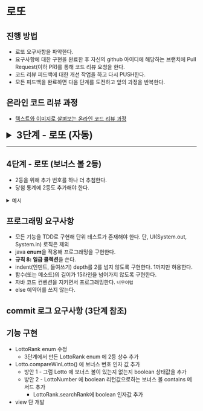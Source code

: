 # 로또
## 진행 방법
* 로또 요구사항을 파악한다.
* 요구사항에 대한 구현을 완료한 후 자신의 github 아이디에 해당하는 브랜치에 Pull Request(이하 PR)를 통해 코드 리뷰 요청을 한다.
* 코드 리뷰 피드백에 대한 개선 작업을 하고 다시 PUSH한다.
* 모든 피드백을 완료하면 다음 단계를 도전하고 앞의 과정을 반복한다.

## 온라인 코드 리뷰 과정
* [텍스트와 이미지로 살펴보는 온라인 코드 리뷰 과정](https://github.com/next-step/nextstep-docs/tree/master/codereview)

<details>
<summary style="font-Weight : bold; font-size : 25px;" >3단계 - 로또 (자동) </summary>
<div>  

## 기능 요구사항
* 로또 구입 금액을 입력하면 구입 금액에 해당하는 로또 발급
* 로또 1장의 가격은 1000원
```
3개 일치 (5000원)
4개 일치 (50000원)
5개 일치 (1500000원)
6개 일치 (2000000000원)
```
## 프로그래밍 요구사항
* 모든 기능은 TDD로 구현하여 단위 테스트가 존재. (단, UI 제외)
    * UI 와 핵심 로직 코드 분리
* Indent Depth 는 1까지만 허용
* 함수(또는 메서드)의 길이는 15라인까지 허용
* 모든 로직에 단위 테스트 구현
* 자바 컨벤션을 지키며 프로그래밍 진행
* else 예약어 비허용

## commit 로그 요구사항
```
feat (feature)
fix (bug fix)
docs (documentation)
style (formatting, missing semi colons, …)
refactor
test (when adding missing tests)
chore (maintain)
```
## 기능 구현
* 1~45 사이의 6개 숫자와 입력 숫자의 일치 갯수 테스트
* 1~45 사이의 난수 6개를 가지는 리스트 생성
* 1~45 사이의 숫자인지 , 6개인지 확인
  * (추가) custom exception 생성하여 각 오류 사항 별 예외처리
* 생성된 숫자와 입력된 6개의 숫자중 일치하는 갯수를 찾기
* 테스트를 위해 랜덤으로 생성되는 난수를 입력할 수 있도록 변경
* (추가) 한 장 이상의 로또를 상태로 갖는 일급 컬렉션 생성
  * (추가) 로또 번호를 상태로 갖는 로또 일급 컬랙션, 로또들을 상태로 갖는 로또s 일급 컬렉션 사용
* 금액을 입력하여 1000원 단위로 생성되는 로또의 수 테스트
  * (추가) 지불한 금액을 상태로 갖는 pay class(원시값 포장)
* 금액 만큼 생성되는 로또의 숫자를 테스트 가능하도록 구현하고 정답 6자리와 비교테스트
* 동일한 갯수 만큼 3~6개의 정답 갯수 테스트
* 상금과 투자 금을 비교해 수익률 테스트
  * (추가 및 수정)기존 로또 랭크 상태값을 가지는 class -> enum으로 변경
* (추가) 모든 기능에 대해여 테스트 코드 작성
* input 뷰와 result 뷰 
  * 기능 로직 코드 와 뷰 분리

</div>
</details>

---

## 4단계 - 로또 (보너스 볼 2등)
* 2등을 위해 추가 번호를 하나 더 추첨한다.
* 당첨 통계에 2등도 추가해야 한다.
<details>
<summary> 예시 </summary>
<div>

```
지난 주 당첨 번호를 입력해 주세요.
1, 2, 3, 4, 5, 6
보너스 볼을 입력해 주세요.
7
당첨 통계
---------
3개 일치 (5000원)- 1개
4개 일치 (50000원)- 0개
5개 일치 (1500000원)- 0개
5개 일치, 보너스 볼 일치(30000000원) - 0개
6개 일치 (2000000000원)- 0개
총 수익률은 0.35입니다.(기준이 1이기 때문에 결과적으로 손해라는 의미임)
```

</div>
</details>

## 프로그래밍 요구사항
* 모든 기능을 TDD로 구현해 단위 테스트가 존재해야 한다. 단, UI(System.out, System.in) 로직은 제외
* java **enum**을 적용해 프로그래밍을 구현한다.
* **규칙 8: 일급 콜렉션**을 쓴다.
* indent(인덴트, 들여쓰기) depth를 2를 넘지 않도록 구현한다. 1까지만 허용한다.
* 함수(또는 메소드)의 길이가 15라인을 넘어가지 않도록 구현한다.
* 자바 코드 컨벤션을 지키면서 프로그래밍한다. ```너무어렵```
* else 예약어를 쓰지 않는다.

## commit 로그 요구사항 (3단계 참조)

## 기능 구현
* LottoRank enum 수정
  * 3단계에서 만든 LottoRank enum 에 2등 상수 추가
* Lotto.compareWinLotto() 에 보너스 번호 인자 값 추가
  * 방안 1 - 그럼 Lotto 에 보너스 볼이 있는지 없는지 boolean 상태값을 추가 
  * 방안 2 - LottoNumber 에 boolean 리턴값으로하는 보너스 볼 contains 메서드 추가
    * LottoRank.searchRank에 boolean 인자값 추가
* view 단 개발
  

